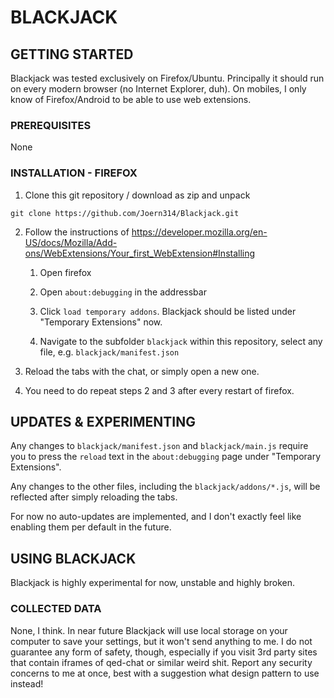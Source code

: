 # BLACKJACK

## GETTING STARTED

Blackjack was tested exclusively on Firefox/Ubuntu.
Principally it should run on every modern browser (no Internet Explorer, duh).
On mobiles, I only know of Firefox/Android to be able to use web extensions.

### PREREQUISITES

None

### INSTALLATION - FIREFOX

1. Clone this git repository / download as zip and unpack
```
git clone https://github.com/Joern314/Blackjack.git
```

2. Follow the instructions of https://developer.mozilla.org/en-US/docs/Mozilla/Add-ons/WebExtensions/Your_first_WebExtension#Installing

   1. Open firefox

   2. Open `about:debugging` in the addressbar

   3. Click `load temporary addons`. Blackjack should be listed under "Temporary Extensions" now.

   4. Navigate to the subfolder `blackjack` within this repository, select any file, e.g. `blackjack/manifest.json`

3. Reload the tabs with the chat, or simply open a new one.

4. You need to do repeat steps 2 and 3 after every restart of firefox.

## UPDATES & EXPERIMENTING

Any changes to `blackjack/manifest.json` and `blackjack/main.js` require you to press the `reload` text in the `about:debugging` page under "Temporary Extensions".

Any changes to the other files, including the `blackjack/addons/*.js`, will be reflected after simply reloading the tabs.

For now no auto-updates are implemented, and I don't exactly feel like enabling them per default in the future.

## USING BLACKJACK

Blackjack is highly experimental for now, unstable and highly broken.

### COLLECTED DATA

None, I think. In near future Blackjack will use local storage on your computer to save your settings, but it won't send anything to me.
I do not guarantee any form of safety, though, especially if you visit 3rd party sites that contain iframes of qed-chat or similar weird shit.
Report any security concerns to me at once, best with a suggestion what design pattern to use instead!